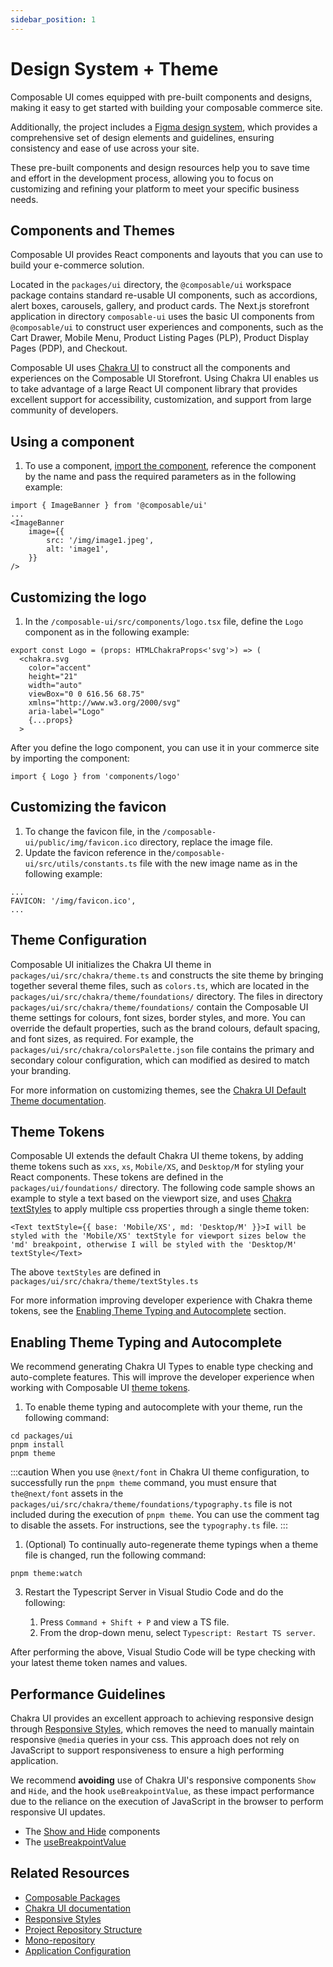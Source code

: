 ```yaml
---
sidebar_position: 1
---
```


# Design System + Theme

Composable UI comes equipped with pre-built components and designs, making it easy to get started with building your composable commerce site.

Additionally, the project includes a [Figma design system](http://figma.composable.com), which provides a comprehensive set of design elements and guidelines, ensuring consistency and ease of use across your site.

These pre-built components and design resources help you to save time and effort in the development process, allowing you to focus on customizing and refining your platform to meet your specific business needs.

## Components and Themes

Composable UI provides React components and layouts that you can use to build your e-commerce solution.

Located in the `packages/ui` directory, the `@composable/ui` workspace package contains standard re-usable UI components, such as accordions, alert boxes, carousels, gallery, and product cards. The Next.js storefront application in directory `composable-ui` uses the basic UI components from `@composable/ui` to construct user experiences and components, such as the Cart Drawer, Mobile Menu, Product Listing Pages (PLP), Product Display Pages (PDP), and Checkout.

Composable UI uses [Chakra UI](https://chakra-ui.com) to construct all the components and experiences on the Composable UI Storefront. Using Chakra UI enables us to take advantage of a large React UI component library that provides excellent support for accessibility, customization, and support from large community of developers.

## Using a component

1. To use a component, [import the component](../essentials/monorepo.md#composable-packages), reference the component by the name and pass the required parameters as in the following example:

```tsx
import { ImageBanner } from '@composable/ui'
...
<ImageBanner
    image={{
        src: '/img/image1.jpeg',
        alt: 'image1',
    }}
/>
```

## Customizing the logo

1. In the `/composable-ui/src/components/logo.tsx` file, define the `Logo` component as in the following example:

```tsx
export const Logo = (props: HTMLChakraProps<'svg'>) => (
  <chakra.svg
    color="accent"
    height="21"
    width="auto"
    viewBox="0 0 616.56 68.75"
    xmlns="http://www.w3.org/2000/svg"
    aria-label="Logo"
    {...props}
  >
```

After you define the logo component, you can use it in your commerce site by importing the component:

```tsx
import { Logo } from 'components/logo'
```

## Customizing the favicon

1. To change the favicon file, in the `/composable-ui/public/img/favicon.ico` directory, replace the image file.
1. Update the favicon reference in the`/composable-ui/src/utils/constants.ts` file with the new image name as in the following example:

```tsx
...
FAVICON: '/img/favicon.ico',
...
```

## Theme Configuration

Composable UI initializes the Chakra UI theme in `packages/ui/src/chakra/theme.ts` and constructs the site theme by bringing together several theme files, such as `colors.ts`, which are located in the `packages/ui/src/chakra/theme/foundations/` directory. The files in directory `packages/ui/src/chakra/theme/foundations/` contain the Composable UI theme settings for colours, font sizes, border styles, and more. You can override the default properties, such as the brand colours, default spacing, and font sizes, as required. For example, the `packages/ui/src/chakra/colorsPalette.json` file contains the primary and secondary colour configuration, which can modified as desired to match your branding.

For more information on customizing themes, see the [Chakra UI Default Theme documentation](https://chakra-ui.com/docs/styled-system/theme).

## Theme Tokens

Composable UI extends the default Chakra UI theme tokens, by adding theme tokens such as `xxs`, `xs`, `Mobile/XS`, and `Desktop/M` for styling your React components. These tokens are defined in the `packages/ui/foundations/` directory. The following code sample shows an example to style a text based on the viewport size, and uses [Chakra textStyles](https://chakra-ui.com/docs/styled-system/text-and-layer-styles) to apply multiple css properties through a single theme token:

```tsx
<Text textStyle={{ base: 'Mobile/XS', md: 'Desktop/M' }}>I will be styled with the 'Mobile/XS' textStyle for viewport sizes below the 'md' breakpoint, otherwise I will be styled with the 'Desktop/M' textStyle</Text>
```

The above `textStyles` are defined in `packages/ui/src/chakra/theme/textStyles.ts`

For more information improving developer experience with Chakra theme tokens, see the [Enabling Theme Typing and Autocomplete](#enabling-theme-typing-and-autocomplete) section.

## Enabling Theme Typing and Autocomplete

We recommend generating Chakra UI Types to enable type checking and auto-complete features. This will improve the developer experience when working with Composable UI [theme tokens](#theme-tokens).

1. To enable theme typing and autocomplete with your theme, run the following command:

  ```shell
  cd packages/ui
  pnpm install
  pnpm theme
  ```

  :::caution
  When you use `@next/font` in Chakra UI theme configuration, to successfully run the `pnpm theme` command, you must ensure that `the@next/font` assets in the `packages/ui/src/chakra/theme/foundations/typography.ts` file is not included during the execution of `pnpm theme`. You can use the comment tag to disable the assets. For instructions, see the `typography.ts` file.
  :::

1. (Optional) To continually auto-regenerate theme typings when a theme file is changed, run the following command:

  ```shell
  pnpm theme:watch
  ```

3. Restart the Typescript Server in Visual Studio Code and do the following:

   1. Press `Command + Shift + P` and view a TS file.
   2. From the drop-down menu, select `Typescript: Restart TS server`.
   
  After performing the above, Visual Studio Code will be type checking with your latest theme token names and values.

## Performance Guidelines

Chakra UI provides an excellent approach to achieving responsive design through [Responsive Styles](https://chakra-ui.com/docs/styled-system/responsive-styles), which removes the need to manually maintain responsive `@media` queries in your css. This approach does not rely on JavaScript to support responsiveness to ensure a high performing application.

We recommend **avoiding** use of Chakra UI's responsive components `Show` and `Hide`, and the hook `useBreakpointValue`, as these impact performance due to the reliance on the execution of JavaScript in the browser to perform responsive UI updates.

- The [Show and Hide](https://chakra-ui.com/docs/components/show-hide) components
- The [useBreakpointValue](https://chakra-ui.com/docs/hooks/use-breakpoint-value)

## Related Resources

- [Composable Packages](../essentials/monorepo.md#composable-packages)
- [Chakra UI documentation](https://chakra-ui.com/getting-started)
- [Responsive Styles](https://chakra-ui.com/docs/styled-system/responsive-styles)
- [Project Repository Structure](essentials/project_structure.md)
- [Mono-repository](essentials/monorepo.md)
- [Application Configuration](essentials/configuration.md)
